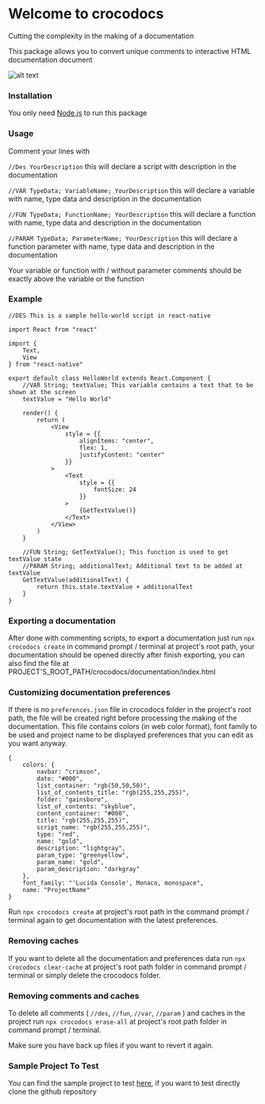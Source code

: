 # Welcome to crocodocs

Cutting the complexity in the making of a documentation

This package allows you to convert unique comments to interactive HTML documentation document

![alt text](https://raw.githubusercontent.com/reynaldpn/crocodocs/master/screenshots/1.png)

### Installation

You only need [Node.js](https://nodejs.org/en/) to run this package

### Usage

Comment your lines with

```//Des YourDescription``` this will declare a script with description in the documentation

```//VAR TypeData; VariableName; YourDescription``` this will declare a variable with name, type data and description in the documentation

```//FUN TypeData; FunctionName; YourDescription``` this will declare a function with name, type data and description in the documentation

```//PARAM TypeData; ParameterName; YourDescription``` this will declare a function parameter with name, type data and description in the documentation

Your variable or function with / without parameter comments should be exactly above the variable or the function

### Example

```
//DES This is a sample hello-world script in react-native

import React from "react"

import {
    Text,
    View
} from "react-native"

export default class HelloWorld extends React.Component {
    //VAR String; textValue; This variable contains a text that to be shown at the screen
    textValue = "Hello World"

    render() {
        return (
            <View
                style = {{
                    alignItems: "center",
                    flex: 1,
                    justifyContent: "center"
                }}
            >
                <Text
                    style = {{
                        fontSize: 24
                    }}
                >
                    {GetTextValue()}
                </Text>
            </View>
        )
    }

    //FUN String; GetTextValue(); This function is used to get textValue state
    //PARAM String; additionalText; Additional text to be added at textValue
    GetTextValue(additionalText) {
        return this.state.textValue + additionalText
    }
}
```

### Exporting a documentation

After done with commenting scripts, to export a documentation just run ```npx crocodocs create``` in command prompt / terminal at project's root path, your documentation should be opened directly after finish exporting, you can also find the file at PROJECT'S_ROOT_PATH/crocodocs/documentation/index.html

### Customizing documentation preferences

If there is no ```preferences.json``` file in crocodocs folder in the project's root path, the file will be created right before processing the making of the documentation. This file contains colors (in web color format), font family to be used and project name to be displayed preferences that you can edit as you want anyway.

```
{
    colors: {
        navbar: "crimson",
        date: "#000",
        list_container: "rgb(50,50,50)",
        list_of_contents_title: "rgb(255,255,255)", 
        folder: "gainsboro",
        list_of_contents: "skyblue",
        content_container: "#000",
        title: "rgb(255,255,255)",
        script_name: "rgb(255,255,255)",
        type: "red",
        name: "gold",
        description: "lightgray",
        param_type: "greenyellow",
        param_name: "gold",
        param_description: "darkgray"
    },
    font_family: "'Lucida Console', Monaco, monospace",
	name: "ProjectName"
}
```

Run ```npx crocodocs create``` at project's root path in the command prompt / terminal again to get documentation with the latest preferences.

### Removing caches

If you want to delete all the documentation and preferences data run ```npx crocodocs clear-cache``` at project's root path folder in command prompt / terminal or simply delete the crocodocs folder.

### Removing comments and caches

To delete all comments ( ```//des```, ```//fun```, ```//var```, ```//param``` ) and caches in the project run ```npx crocodocs erase-all``` at project's root path folder in command prompt / terminal.

Make sure you have back up files if you want to revert it again.

### Sample Project To Test

You can find the sample project to test [here](https://github.com/reynaldpn/crocodocs/tree/master/SampleProject), if you want to test directly clone the github repository